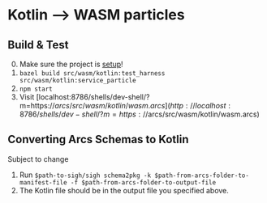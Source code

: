 # Kotlin --> WASM particles

## Build & Test
0. Make sure the project is [setup](../../../README.md#install)!
1. `bazel build src/wasm/kotlin:test_harness src/wasm/kotlin:service_particle`
2. `npm start`
3. Visit [localhost:8786/shells/dev-shell/?m=https://$arcs/src/wasm/kotlin/wasm.arcs](http://localhost:8786/shells/dev-shell/?m=https://$arcs/src/wasm/kotlin/wasm.arcs)

## Converting Arcs Schemas to Kotlin
Subject to change
1. Run `$path-to-sigh/sigh schema2pkg -k $path-from-arcs-folder-to-manifest-file -f $path-from-arcs-folder-to-output-file`
1. The Kotlin file should be in the output file you specified above.
